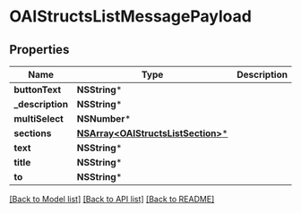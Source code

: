 # OAIStructsListMessagePayload

## Properties
Name | Type | Description | Notes
------------ | ------------- | ------------- | -------------
**buttonText** | **NSString*** |  | [optional] 
**_description** | **NSString*** |  | [optional] 
**multiSelect** | **NSNumber*** |  | [optional] 
**sections** | [**NSArray&lt;OAIStructsListSection&gt;***](OAIStructsListSection.md) |  | 
**text** | **NSString*** |  | [optional] 
**title** | **NSString*** |  | [optional] 
**to** | **NSString*** |  | 

[[Back to Model list]](../README.md#documentation-for-models) [[Back to API list]](../README.md#documentation-for-api-endpoints) [[Back to README]](../README.md)


